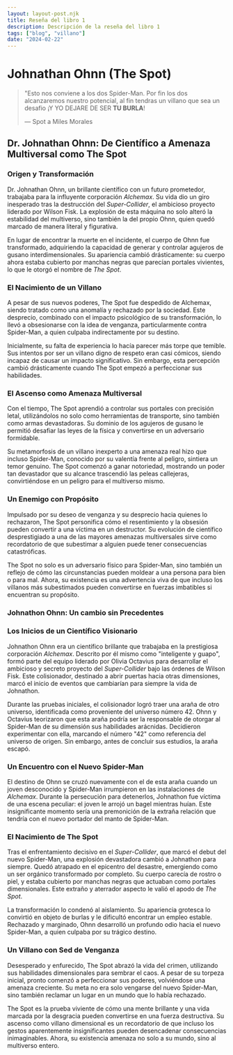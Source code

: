 ```yaml
---
layout: layout-post.njk
title: Reseña del libro 1
description: Descripción de la reseña del libro 1
tags: ["blog", "villano"]
date: "2024-02-22"
---
```


# Johnathan Ohnn (The Spot)

> "Esto nos conviene a los dos Spider-Man. Por fin los dos alcanzaremos nuestro potencial, al fin tendras un villano que sea un desafio ¡Y YO DEJARE DE SER **TU BURLA**!
>
> ― Spot a Miles Morales

## **Dr. Johnathan Ohnn: De Científico a Amenaza Multiversal como The Spot**  

### **Origen y Transformación**  
Dr. Johnathan Ohnn, un brillante científico con un futuro prometedor, trabajaba para la influyente corporación *Alchemax*. Su vida dio un giro inesperado tras la destrucción del *Super-Collider*, el ambicioso proyecto liderado por Wilson Fisk. La explosión de esta máquina no solo alteró la estabilidad del multiverso, sino también la del propio Ohnn, quien quedó marcado de manera literal y figurativa.  

En lugar de encontrar la muerte en el incidente, el cuerpo de Ohnn fue transformado, adquiriendo la capacidad de generar y controlar agujeros de gusano interdimensionales. Su apariencia cambió drásticamente: su cuerpo ahora estaba cubierto por manchas negras que parecían portales vivientes, lo que le otorgó el nombre de *The Spot*.  

### **El Nacimiento de un Villano**  
A pesar de sus nuevos poderes, The Spot fue despedido de Alchemax, siendo tratado como una anomalía y rechazado por la sociedad. Este desprecio, combinado con el impacto psicológico de su transformación, lo llevó a obsesionarse con la idea de venganza, particularmente contra Spider-Man, a quien culpaba indirectamente por su destino.  

Inicialmente, su falta de experiencia lo hacía parecer más torpe que temible. Sus intentos por ser un villano digno de respeto eran casi cómicos, siendo incapaz de causar un impacto significativo. Sin embargo, esta percepción cambió drásticamente cuando The Spot empezó a perfeccionar sus habilidades.  

### **El Ascenso como Amenaza Multiversal**  
Con el tiempo, The Spot aprendió a controlar sus portales con precisión letal, utilizándolos no solo como herramientas de transporte, sino también como armas devastadoras. Su dominio de los agujeros de gusano le permitió desafiar las leyes de la física y convertirse en un adversario formidable.  

Su metamorfosis de un villano inexperto a una amenaza real hizo que incluso Spider-Man, conocido por su valentía frente al peligro, sintiera un temor genuino. The Spot comenzó a ganar notoriedad, mostrando un poder tan devastador que su alcance trascendió las peleas callejeras, convirtiéndose en un peligro para el multiverso mismo.  

### **Un Enemigo con Propósito**  
Impulsado por su deseo de venganza y su desprecio hacia quienes lo rechazaron, The Spot personifica cómo el resentimiento y la obsesión pueden convertir a una víctima en un destructor. Su evolución de científico desprestigiado a una de las mayores amenazas multiversales sirve como recordatorio de que subestimar a alguien puede tener consecuencias catastróficas.  

The Spot no solo es un adversario físico para Spider-Man, sino también un reflejo de cómo las circunstancias pueden moldear a una persona para bien o para mal. Ahora, su existencia es una advertencia viva de que incluso los villanos más subestimados pueden convertirse en fuerzas imbatibles si encuentran su propósito.

### **Johnathon Ohnn: Un cambio sin Precedentes**  

### **Los Inicios de un Científico Visionario**  
Johnathon Ohnn era un científico brillante que trabajaba en la prestigiosa corporación *Alchemax*. Descrito por él mismo como "inteligente y guapo", formó parte del equipo liderado por Olivia Octavius para desarrollar el ambicioso y secreto proyecto del *Super-Collider* bajo las órdenes de Wilson Fisk. Este colisionador, destinado a abrir puertas hacia otras dimensiones, marcó el inicio de eventos que cambiarían para siempre la vida de Johnathon.  

Durante las pruebas iniciales, el colisionador logró traer una araña de otro universo, identificada como proveniente del universo número 42. Ohnn y Octavius teorizaron que esta araña podría ser la responsable de otorgar al Spider-Man de su dimensión sus habilidades arácnidas. Decidieron experimentar con ella, marcando el número "42" como referencia del universo de origen. Sin embargo, antes de concluir sus estudios, la araña escapó.  

### **Un Encuentro con el Nuevo Spider-Man**  
El destino de Ohnn se cruzó nuevamente con el de esta araña cuando un joven desconocido y Spider-Man irrumpieron en las instalaciones de *Alchemax*. Durante la persecución para detenerlos, Johnathon fue víctima de una escena peculiar: el joven le arrojó un bagel mientras huían. Este insignificante momento sería una premonición de la extraña relación que tendría con el nuevo portador del manto de Spider-Man.  

### **El Nacimiento de The Spot**  
Tras el enfrentamiento decisivo en el *Super-Collider*, que marcó el debut del nuevo Spider-Man, una explosión devastadora cambió a Johnathon para siempre. Quedó atrapado en el epicentro del desastre, emergiendo como un ser orgánico transformado por completo. Su cuerpo carecía de rostro o piel, y estaba cubierto por manchas negras que actuaban como portales dimensionales. Este extraño y aterrador aspecto le valió el apodo de *The Spot*.  

La transformación lo condenó al aislamiento. Su apariencia grotesca lo convirtió en objeto de burlas y le dificultó encontrar un empleo estable. Rechazado y marginado, Ohnn desarrolló un profundo odio hacia el nuevo Spider-Man, a quien culpaba por su trágico destino.  

### **Un Villano con Sed de Venganza**  
Desesperado y enfurecido, The Spot abrazó la vida del crimen, utilizando sus habilidades dimensionales para sembrar el caos. A pesar de su torpeza inicial, pronto comenzó a perfeccionar sus poderes, volviéndose una amenaza creciente. Su meta no era solo vengarse del nuevo Spider-Man, sino también reclamar un lugar en un mundo que lo había rechazado.  

The Spot es la prueba viviente de cómo una mente brillante y una vida marcada por la desgracia pueden convertirse en una fuerza destructiva. Su ascenso como villano dimensional es un recordatorio de que incluso los gestos aparentemente insignificantes pueden desencadenar consecuencias inimaginables. Ahora, su existencia amenaza no solo a su mundo, sino al multiverso entero.